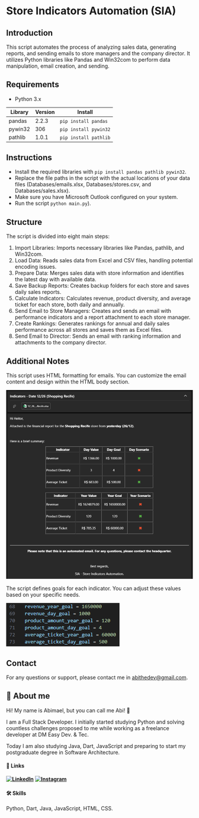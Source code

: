
# Store Indicators Automation (SIA)

## Introduction

This script automates the process of analyzing sales data, generating reports, and sending emails to store managers and the company director. It utilizes Python libraries like Pandas and Win32com to perform data manipulation, email creation, and sending.

## Requirements

- Python 3.x

| Library | Version | Install                   |
|---------|---------|---------------------------|
| pandas  | 2.2.3   | ```pip install pandas```  |
| pywin32 | 306     | ```pip install pywin32``` |
| pathlib | 1.0.1   | ```pip install pathlib``` |

## Instructions

- Install the required libraries with ```pip install pandas pathlib pywin32```.
- Replace the file paths in the script with the actual locations of your data files (Databases/emails.xlsx, Databases/stores.csv, and Databases/sales.xlsx).
- Make sure you have Microsoft Outlook configured on your system.
- Run the script ```python main.py```).

## Structure
The script is divided into eight main steps:

1. Import Libraries: Imports necessary libraries like Pandas, pathlib, and Win32com.
2. Load Data: Reads sales data from Excel and CSV files, handling potential encoding issues.
3. Prepare Data: Merges sales data with store information and identifies the latest day with available data.
4. Save Backup Reports: Creates backup folders for each store and saves daily sales reports.
5. Calculate Indicators: Calculates revenue, product diversity, and average ticket for each store, both daily and annually.
6. Send Email to Store Managers: Creates and sends an email with performance indicators and a report attachment to each store manager.
7. Create Rankings: Generates rankings for annual and daily sales performance across all stores and saves them as Excel files.
8. Send Email to Director: Sends an email with ranking information and attachments to the company director.

## Additional Notes

This script uses HTML formatting for emails. You can customize the email content and design within the HTML body section.

![MailSample](MailSample.png)

The script defines goals for each indicator. You can adjust these values based on your specific needs.

![DefineGoals](DefineGoals.png)

## Contact

For any questions or support, please contact me in abithedev@gmail.com.

## 🚀 About me
Hi! My name is Abimael, but you can call me Abi! 👋

I am a Full Stack Developer. I initially started studying Python and solving countless challenges proposed to me while working as a freelance developer at DM Easy Dev. & Tec.

Today I am also studying Java, Dart, JavaScript and preparing to start my postgraduate degree in Software Architecture.
#### 🔗 Links

**[![LinkedIn](https://img.shields.io/badge/linkedin-0A66C2?style=for-the-badge&logo=linkedin&logoColor=white)](https://www.linkedin.com/in/abimael-nunes/)**
**[![Instagram](https://img.shields.io/badge/instagram-E4405F?style=for-the-badge&logo=instagram&logoColor=white)](https://www.instagram.com/abi_nunes/)**

#### 🛠 Skills
Python, Dart, Java, JavaScript,  HTML, CSS.

